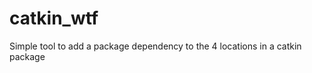 catkin_wtf
==========

Simple tool to add a package dependency to the 4 locations in a catkin package
